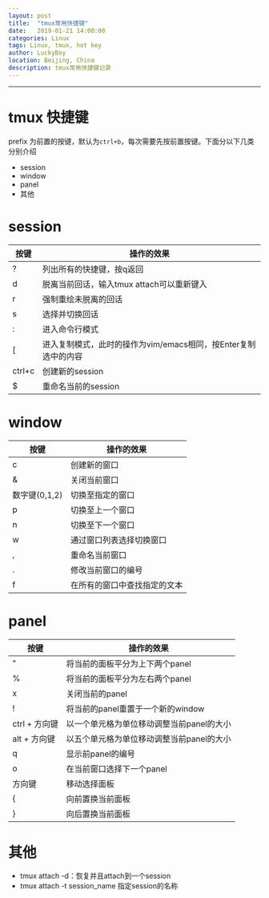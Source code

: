 ```yaml
---
layout: post
title:  "tmux常用快捷键"
date:   2019-01-21 14:00:00
categories: Linux
tags: Linux, tmux, hot key
author: LuckyBoy
location: Beijing, China
description: tmux常用快捷键记录
---
```

---

# tmux 快捷键

prefix 为前置的按键，默认为`ctrl+b`，每次需要先按前置按键。下面分以下几类分别介绍

* session
* window
* panel
* 其他

# session

| 按键   | 操作的效果                                                     |
|--------|----------------------------------------------------------------|
| ?      | 列出所有的快捷键，按q返回                                      |
| d      | 脱离当前回话，输入tmux attach可以重新键入                      |
| r      | 强制重绘未脱离的回话                                           |
| s      | 选择并切换回话                                                 |
| :      | 进入命令行模式                                                 |
| [      | 进入复制模式，此时的操作为vim/emacs相同，按Enter复制选中的内容 |
| ctrl+c | 创建新的session                                                |
| $      | 重命名当前的session                                            |

# window

| 按键          | 操作的效果                   |
|---------------|------------------------------|
| c             | 创建新的窗口                 |
| &             | 关闭当前窗口                 |
| 数字键(0,1,2) | 切换至指定的窗口             |
| p             | 切换至上一个窗口             |
| n             | 切换至下一个窗口             |
| w             | 通过窗口列表选择切换窗口     |
| ,             | 重命名当前窗口               |
| .             | 修改当前窗口的编号           |
| f             | 在所有的窗口中查找指定的文本 |

# panel

| 按键          | 操作的效果                                |
|---------------|-------------------------------------------|
| "             | 将当前的面板平分为上下两个panel           |
| %             | 将当前的面板平分为左右两个panel           |
| x             | 关闭当前的panel                           |
| !             | 将当前的panel重置于一个新的window         |
| ctrl + 方向键 | 以一个单元格为单位移动调整当前panel的大小 |
| alt + 方向键  | 以五个单元格为单位移动调整当前panel的大小 |
| q             | 显示前panel的编号                         |
| o             | 在当前窗口选择下一个panel                 |
| 方向键        | 移动选择面板                              |
| {             | 向前置换当前面板                          |
| }             | 向后置换当前面板                          |

# 其他

* tmux attach -d：恢复并且attach到一个session
* tmux attach -t session_name 指定session的名称